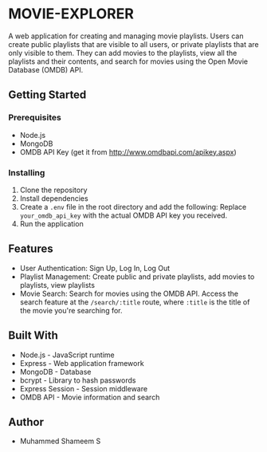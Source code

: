 # MOVIE-EXPLORER

A web application for creating and managing movie playlists. Users can create public playlists that are visible to all users, or private playlists that are only visible to them. They can add movies to the playlists, view all the playlists and their contents, and search for movies using the Open Movie Database (OMDB) API.

## Getting Started

### Prerequisites

- Node.js
- MongoDB
- OMDB API Key (get it from http://www.omdbapi.com/apikey.aspx)

### Installing

1. Clone the repository
2. Install dependencies
3. Create a `.env` file in the root directory and add the following: 
   Replace `your_omdb_api_key` with the actual OMDB API key you received.
4. Run the application


## Features

- User Authentication: Sign Up, Log In, Log Out
- Playlist Management: Create public and private playlists, add movies to playlists, view playlists
- Movie Search: Search for movies using the OMDB API. Access the search feature at the `/search/:title` route, where `:title` is the title of the movie you're searching for.

## Built With

- Node.js - JavaScript runtime
- Express - Web application framework
- MongoDB - Database
- bcrypt - Library to hash passwords
- Express Session - Session middleware
- OMDB API - Movie information and search

## Author

- Muhammed Shameem S
